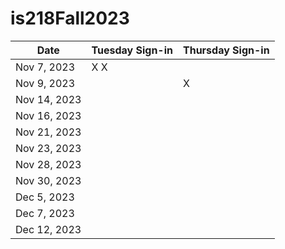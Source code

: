 # is218Fall2023
| Date       | Tuesday Sign-in | Thursday Sign-in |
|------------|-----------------|------------------|
| Nov 7, 2023|    X       X    |                  |
| Nov 9, 2023|                 |    X              |
| Nov 14, 2023|                |                  |
| Nov 16, 2023|                |                  |
| Nov 21, 2023|                |                  |
| Nov 23, 2023|                |                  |
| Nov 28, 2023|                |                  |
| Nov 30, 2023|                |                  |
| Dec 5, 2023 |                |                  |
| Dec 7, 2023 |                |                  |
| Dec 12, 2023|                |                  |
